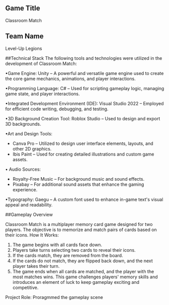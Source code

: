 ## Game Title
Classroom Match

## Team Name
Level-Up Legions

##Technical Stack
The following tools and technologies were utilized in the development of Classroom Match:

•Game Engine:
Unity – A powerful and versatile game engine used to create the core game mechanics, animations, and player interactions.

•Programming Language:
C# – Used for scripting gameplay logic, managing game state, and player interactions.

•Integrated Development Environment (IDE):
Visual Studio 2022 – Employed for efficient code writing, debugging, and testing.

•3D Background Creation Tool:
Roblox Studio – Used to design and export 3D backgrounds.

•Art and Design Tools:
 - Canva Pro – Utilized to design user interface elements, layouts, and other 2D graphics.
 - Ibis Paint – Used for creating detailed illustrations and custom game assets.

•	Audio Sources:
 - Royalty-Free Music – For background music and sound effects.
 - Pixabay – For additional sound assets that enhance the gaming experience.

•Typography:
Gaegu – A custom font used to enhance in-game text's visual appeal and readability.


##Gameplay Overview

Classroom Match is a multiplayer memory card game designed for two players. The objective is to memorize and match pairs of cards based on their icons.
How It Works:
1.	The game begins with all cards face down.
2.	Players take turns selecting two cards to reveal their icons.
3.	If the cards match, they are removed from the board.
4.	If the cards do not match, they are flipped back down, and the next player takes their turn.
5.	The game ends when all cards are matched, and the player with the most matches wins.
This game challenges players' memory skills and introduces an element of luck to keep gameplay exciting and competitive.


Project Role: Proragmmed the gameplay scene
